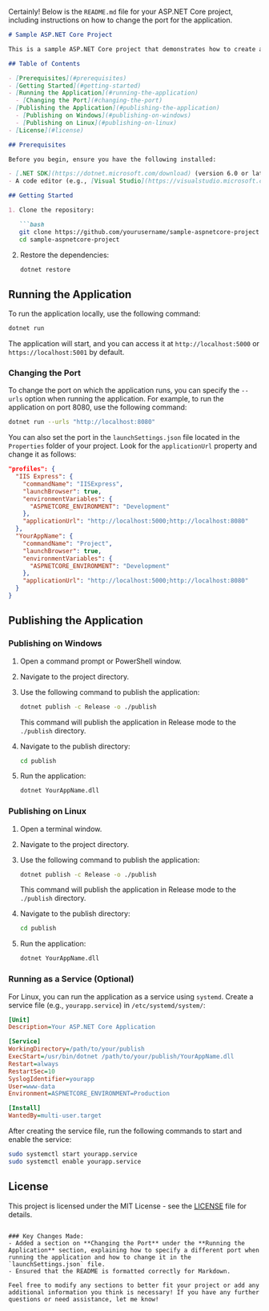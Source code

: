 Certainly! Below is the `README.md` file for your ASP.NET Core project, including instructions on how to change the port for the application.

```markdown
# Sample ASP.NET Core Project

This is a sample ASP.NET Core project that demonstrates how to create a web application using ASP.NET Core. This README provides instructions on how to set up, run, and publish the application on both Windows and Linux.

## Table of Contents

- [Prerequisites](#prerequisites)
- [Getting Started](#getting-started)
- [Running the Application](#running-the-application)
  - [Changing the Port](#changing-the-port)
- [Publishing the Application](#publishing-the-application)
  - [Publishing on Windows](#publishing-on-windows)
  - [Publishing on Linux](#publishing-on-linux)
- [License](#license)

## Prerequisites

Before you begin, ensure you have the following installed:

- [.NET SDK](https://dotnet.microsoft.com/download) (version 6.0 or later)
- A code editor (e.g., [Visual Studio](https://visualstudio.microsoft.com/), [Visual Studio Code](https://code.visualstudio.com/))

## Getting Started

1. Clone the repository:

   ```bash
   git clone https://github.com/yourusername/sample-aspnetcore-project.git
   cd sample-aspnetcore-project
   ```

2. Restore the dependencies:

   ```bash
   dotnet restore
   ```

## Running the Application

To run the application locally, use the following command:

```bash
dotnet run
```

The application will start, and you can access it at `http://localhost:5000` or `https://localhost:5001` by default.

### Changing the Port

To change the port on which the application runs, you can specify the `--urls` option when running the application. For example, to run the application on port 8080, use the following command:

```bash
dotnet run --urls "http://localhost:8080"
```

You can also set the port in the `launchSettings.json` file located in the `Properties` folder of your project. Look for the `applicationUrl` property and change it as follows:

```json
"profiles": {
  "IIS Express": {
    "commandName": "IISExpress",
    "launchBrowser": true,
    "environmentVariables": {
      "ASPNETCORE_ENVIRONMENT": "Development"
    },
    "applicationUrl": "http://localhost:5000;http://localhost:8080"
  },
  "YourAppName": {
    "commandName": "Project",
    "launchBrowser": true,
    "environmentVariables": {
      "ASPNETCORE_ENVIRONMENT": "Development"
    },
    "applicationUrl": "http://localhost:5000;http://localhost:8080"
  }
}
```

## Publishing the Application

### Publishing on Windows

1. Open a command prompt or PowerShell window.
2. Navigate to the project directory.
3. Use the following command to publish the application:

   ```bash
   dotnet publish -c Release -o ./publish
   ```

   This command will publish the application in Release mode to the `./publish` directory.

4. Navigate to the publish directory:

   ```bash
   cd publish
   ```

5. Run the application:

   ```bash
   dotnet YourAppName.dll
   ```

### Publishing on Linux

1. Open a terminal window.
2. Navigate to the project directory.
3. Use the following command to publish the application:

   ```bash
   dotnet publish -c Release -o ./publish
   ```

   This command will publish the application in Release mode to the `./publish` directory.

4. Navigate to the publish directory:

   ```bash
   cd publish
   ```

5. Run the application:

   ```bash
   dotnet YourAppName.dll
   ```

### Running as a Service (Optional)

For Linux, you can run the application as a service using `systemd`. Create a service file (e.g., `yourapp.service`) in `/etc/systemd/system/`:

```ini
[Unit]
Description=Your ASP.NET Core Application

[Service]
WorkingDirectory=/path/to/your/publish
ExecStart=/usr/bin/dotnet /path/to/your/publish/YourAppName.dll
Restart=always
RestartSec=10
SyslogIdentifier=yourapp
User=www-data
Environment=ASPNETCORE_ENVIRONMENT=Production

[Install]
WantedBy=multi-user.target
```

After creating the service file, run the following commands to start and enable the service:

```bash
sudo systemctl start yourapp.service
sudo systemctl enable yourapp.service
```

## License

This project is licensed under the MIT License - see the [LICENSE](LICENSE) file for details.
```

### Key Changes Made:
- Added a section on **Changing the Port** under the **Running the Application** section, explaining how to specify a different port when running the application and how to change it in the `launchSettings.json` file.
- Ensured that the README is formatted correctly for Markdown.

Feel free to modify any sections to better fit your project or add any additional information you think is necessary! If you have any further questions or need assistance, let me know!
